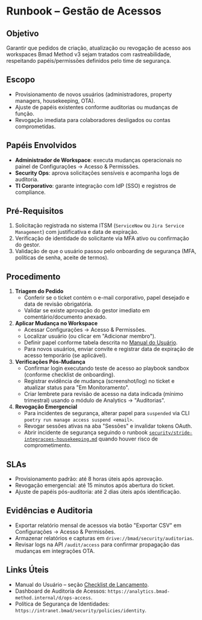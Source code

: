 # Runbook – Gestão de Acessos

## Objetivo
Garantir que pedidos de criação, atualização ou revogação de acesso aos workspaces Bmad Method v3 sejam tratados com rastreabilidade, respeitando papéis/permissões definidos pelo time de segurança.

## Escopo
- Provisionamento de novos usuários (administradores, property managers, housekeeping, OTA).
- Ajuste de papéis existentes conforme auditorias ou mudanças de função.
- Revogação imediata para colaboradores desligados ou contas comprometidas.

## Papéis Envolvidos
- **Administrador de Workspace**: executa mudanças operacionais no painel de Configurações → Acesso & Permissões.
- **Security Ops**: aprova solicitações sensíveis e acompanha logs de auditoria.
- **TI Corporativo**: garante integração com IdP (SSO) e registros de compliance.

## Pré-Requisitos
1. Solicitação registrada no sistema ITSM (`ServiceNow` ou `Jira Service Management`) com justificativa e data de expiração.
2. Verificação de identidade do solicitante via MFA ativo ou confirmação do gestor.
3. Validação de que o usuário passou pelo onboarding de segurança (MFA, políticas de senha, aceite de termos).

## Procedimento
1. **Triagem do Pedido**
   - Conferir se o ticket contém o e-mail corporativo, papel desejado e data de revisão obrigatória.
   - Validar se existe aprovação do gestor imediato em comentário/documento anexado.
2. **Aplicar Mudança no Workspace**
   - Acessar Configurações → Acesso & Permissões.
   - Localizar usuário (ou clicar em "Adicionar membro").
   - Definir papel conforme tabela descrita no [Manual do Usuário](../manual-do-usuario.md#matriz-de-permiss%C3%B5es-de-agentes).
   - Para novos usuários, enviar convite e registrar data de expiração de acesso temporário (se aplicável).
3. **Verificações Pós-Mudança**
   - Confirmar login executando teste de acesso ao playbook sandbox (conforme checklist de onboarding).
   - Registrar evidência de mudança (screenshot/log) no ticket e atualizar status para "Em Monitoramento".
   - Criar lembrete para revisão de acesso na data indicada (mínimo trimestral) usando o módulo de Analytics → "Auditorias".
4. **Revogação Emergencial**
   - Para incidentes de segurança, alterar papel para `suspended` via CLI `poetry run manage access suspend <email>`.
   - Revogar sessões ativas na aba "Sessões" e invalidar tokens OAuth.
   - Abrir incidente de segurança seguindo o runbook [`security/stride-integracoes-housekeeping.md`](../security/stride-integracoes-housekeeping.md) quando houver risco de comprometimento.

## SLAs
- Provisionamento padrão: até 8 horas úteis após aprovação.
- Revogação emergencial: até 15 minutos após abertura do ticket.
- Ajuste de papéis pós-auditoria: até 2 dias úteis após identificação.

## Evidências e Auditoria
- Exportar relatório mensal de acessos via botão "Exportar CSV" em Configurações → Acesso & Permissões.
- Armazenar relatórios e capturas em `drive://bmad/security/auditorias`.
- Revisar logs na API `/audit/access` para confirmar propagação das mudanças em integrações OTA.

## Links Úteis
- Manual do Usuário – seção [Checklist de Lançamento](../manual-do-usuario.md#checklist-de-lan%C3%A7amento-para-novos-usu%C3%A1rios).
- Dashboard de Auditoria de Acessos: `https://analytics.bmad-method.internal/d/ops-access`.
- Política de Segurança de Identidades: `https://intranet.bmad/security/policies/identity`.
